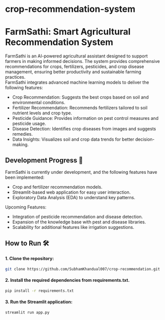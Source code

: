 # crop-recommendation-system
# FarmSathi: Smart Agricultural Recommendation System

FarmSathi is an AI-powered agricultural assistant designed to support farmers in making informed decisions. The system provides comprehensive recommendations for crops, fertilizers, pesticides, and crop disease management, ensuring better productivity and sustainable farming practices.<br>
FarmSathi integrates advanced machine learning models to deliver the following features:

- Crop Recommendation: Suggests the best crops based on soil and environmental conditions.
- Fertilizer Recommendation: Recommends fertilizers tailored to soil nutrient levels and crop type.
- Pesticide Guidance: Provides information on pest control measures and pesticide usage.
- Disease Detection: Identifies crop diseases from images and suggests remedies.
- Data Insights: Visualizes soil and crop data trends for better decision-making.

## Development Progress 🚧
FarmSathi is currently under development, and the following features have been implemented:

- Crop and fertilizer recommendation models.
- Streamlit-based web application for easy user interaction.
- Exploratory Data Analysis (EDA) to understand key patterns.

Upcoming Features:
- Integration of pesticide recommendation and disease detection.
- Expansion of the knowledge base with pest and disease libraries.
- Scalability for additional features like irrigation suggestions.

## How to Run 🛠️
#### 1. Clone the repository:
```bash
git clone https://github.com/SubhamKhandual007/crop-recommendation.git
```
#### 2. Install the required dependencies from requirements.txt.
```bash
pip install -r requirements.txt
```
#### 3. Run the Streamlit application:
```bash
streamlit run app.py
```
